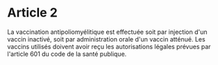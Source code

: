 # Article 2

La vaccination antipoliomyélitique est effectuée soit par injection d'un vaccin inactivé, soit par administration orale d'un vaccin atténué. Les vaccins utilisés doivent avoir reçu les autorisations légales prévues par l'article 601 du code de la santé publique.
